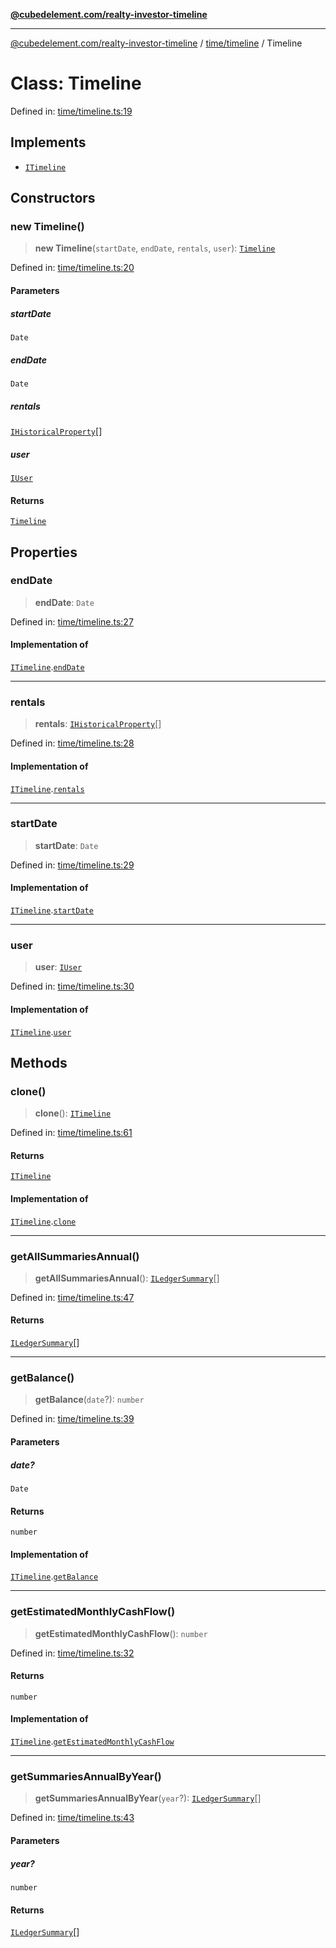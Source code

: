 [**@cubedelement.com/realty-investor-timeline**](../../../index.md)

---

[@cubedelement.com/realty-investor-timeline](../../../modules.md) / [time/timeline](../index.md) / Timeline

# Class: Timeline

Defined in: [time/timeline.ts:19](https://github.com/kvernon/realty-investor-timeline/blob/cec7f590aef4aded8ee94008f5b37aa0db4daadd/src/time/timeline.ts#L19)

## Implements

- [`ITimeline`](../interfaces/ITimeline.md)

## Constructors

### new Timeline()

> **new Timeline**(`startDate`, `endDate`, `rentals`, `user`): [`Timeline`](Timeline.md)

Defined in: [time/timeline.ts:20](https://github.com/kvernon/realty-investor-timeline/blob/cec7f590aef4aded8ee94008f5b37aa0db4daadd/src/time/timeline.ts#L20)

#### Parameters

##### startDate

`Date`

##### endDate

`Date`

##### rentals

[`IHistoricalProperty`](../../i-historical-property/interfaces/IHistoricalProperty.md)[]

##### user

[`IUser`](../../../account/user/interfaces/IUser.md)

#### Returns

[`Timeline`](Timeline.md)

## Properties

### endDate

> **endDate**: `Date`

Defined in: [time/timeline.ts:27](https://github.com/kvernon/realty-investor-timeline/blob/cec7f590aef4aded8ee94008f5b37aa0db4daadd/src/time/timeline.ts#L27)

#### Implementation of

[`ITimeline`](../interfaces/ITimeline.md).[`endDate`](../interfaces/ITimeline.md#enddate)

---

### rentals

> **rentals**: [`IHistoricalProperty`](../../i-historical-property/interfaces/IHistoricalProperty.md)[]

Defined in: [time/timeline.ts:28](https://github.com/kvernon/realty-investor-timeline/blob/cec7f590aef4aded8ee94008f5b37aa0db4daadd/src/time/timeline.ts#L28)

#### Implementation of

[`ITimeline`](../interfaces/ITimeline.md).[`rentals`](../interfaces/ITimeline.md#rentals)

---

### startDate

> **startDate**: `Date`

Defined in: [time/timeline.ts:29](https://github.com/kvernon/realty-investor-timeline/blob/cec7f590aef4aded8ee94008f5b37aa0db4daadd/src/time/timeline.ts#L29)

#### Implementation of

[`ITimeline`](../interfaces/ITimeline.md).[`startDate`](../interfaces/ITimeline.md#startdate)

---

### user

> **user**: [`IUser`](../../../account/user/interfaces/IUser.md)

Defined in: [time/timeline.ts:30](https://github.com/kvernon/realty-investor-timeline/blob/cec7f590aef4aded8ee94008f5b37aa0db4daadd/src/time/timeline.ts#L30)

#### Implementation of

[`ITimeline`](../interfaces/ITimeline.md).[`user`](../interfaces/ITimeline.md#user)

## Methods

### clone()

> **clone**(): [`ITimeline`](../interfaces/ITimeline.md)

Defined in: [time/timeline.ts:61](https://github.com/kvernon/realty-investor-timeline/blob/cec7f590aef4aded8ee94008f5b37aa0db4daadd/src/time/timeline.ts#L61)

#### Returns

[`ITimeline`](../interfaces/ITimeline.md)

#### Implementation of

[`ITimeline`](../interfaces/ITimeline.md).[`clone`](../interfaces/ITimeline.md#clone)

---

### getAllSummariesAnnual()

> **getAllSummariesAnnual**(): [`ILedgerSummary`](../../../ledger/i-ledger-summary/interfaces/ILedgerSummary.md)[]

Defined in: [time/timeline.ts:47](https://github.com/kvernon/realty-investor-timeline/blob/cec7f590aef4aded8ee94008f5b37aa0db4daadd/src/time/timeline.ts#L47)

#### Returns

[`ILedgerSummary`](../../../ledger/i-ledger-summary/interfaces/ILedgerSummary.md)[]

---

### getBalance()

> **getBalance**(`date`?): `number`

Defined in: [time/timeline.ts:39](https://github.com/kvernon/realty-investor-timeline/blob/cec7f590aef4aded8ee94008f5b37aa0db4daadd/src/time/timeline.ts#L39)

#### Parameters

##### date?

`Date`

#### Returns

`number`

#### Implementation of

[`ITimeline`](../interfaces/ITimeline.md).[`getBalance`](../interfaces/ITimeline.md#getbalance)

---

### getEstimatedMonthlyCashFlow()

> **getEstimatedMonthlyCashFlow**(): `number`

Defined in: [time/timeline.ts:32](https://github.com/kvernon/realty-investor-timeline/blob/cec7f590aef4aded8ee94008f5b37aa0db4daadd/src/time/timeline.ts#L32)

#### Returns

`number`

#### Implementation of

[`ITimeline`](../interfaces/ITimeline.md).[`getEstimatedMonthlyCashFlow`](../interfaces/ITimeline.md#getestimatedmonthlycashflow)

---

### getSummariesAnnualByYear()

> **getSummariesAnnualByYear**(`year`?): [`ILedgerSummary`](../../../ledger/i-ledger-summary/interfaces/ILedgerSummary.md)[]

Defined in: [time/timeline.ts:43](https://github.com/kvernon/realty-investor-timeline/blob/cec7f590aef4aded8ee94008f5b37aa0db4daadd/src/time/timeline.ts#L43)

#### Parameters

##### year?

`number`

#### Returns

[`ILedgerSummary`](../../../ledger/i-ledger-summary/interfaces/ILedgerSummary.md)[]
